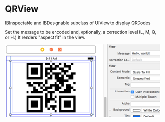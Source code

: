 # QRView
IBInspectable and IBDesignable subclass of UIView to display QRCodes

Set the message to be encoded and, optionally, a correction level (L, M, Q, or H.) It renders "aspect fit" in the view. 

![example image](https://raw.githubusercontent.com/jmenter/QRView/master/example.png)
